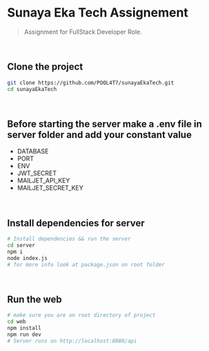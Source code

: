 # Sunaya Eka Tech Assignement

> Assignment for FullStack Developer Role.

<br >

## Clone the project

```bash
git clone https://github.com/POOL4T7/sunayaEkaTech.git
cd sunayaEkaTech
```

<br>

## Before starting the server make a .env file in server folder and add your constant value

- DATABASE
- PORT
- ENV
- JWT_SECRET
- MAILJET_API_KEY
- MAILJET_SECRET_KEY

<br>

## Install dependencies for server

```bash
# Install dependencies && run the server
cd server
npm i
node index.js
# for more info look at package.json on root folder
```

<br>


## Run the web

```bash
# make sure you are on root directory of project
cd web
npm install
npm run dev
# Server runs on http://localhost:8080/api

```

